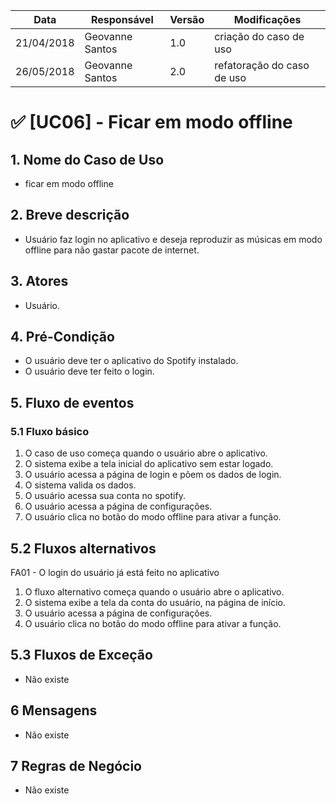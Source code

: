 Data | Responsável | Versão| Modificações |
--------- | ------| --------| --------|
21/04/2018 | Geovanne Santos |   1.0   | criação do caso de uso |
26/05/2018 | Geovanne Santos |   2.0   | refatoração do caso de uso |

# ✅ [UC06] - Ficar em modo offline

## 1. Nome do Caso de Uso
- ficar em modo offline

## 2.  Breve descrição
- Usuário faz login no aplicativo e deseja reproduzir as músicas em modo offline para não gastar pacote de internet.

## 3.  Atores
- Usuário.

## 4.  Pré-Condição
- O usuário deve ter o aplicativo do Spotify instalado.
- O usuário deve ter feito o login.

## 5.  Fluxo de eventos

### 5.1 Fluxo básico

1. O caso de uso começa quando o usuário abre o aplicativo.
2. O sistema exibe a tela inicial do aplicativo sem estar logado.
3. O usuário acessa a página de login e põem os dados de login.
4. O sistema valida os dados.
5. O usuário acessa sua conta no spotify.
6. O usuário acessa a página de configurações.
7. O usuário clica no botão do modo offline para ativar a função.

## 5.2 Fluxos alternativos

FA01 - O login do usuário já está feito no aplicativo
1. O fluxo alternativo começa quando o usuário abre o aplicativo.
2. O sistema exibe a tela da conta do usuário, na página de início.
3. O usuário acessa a página de configurações.
4. O usuário clica no botão do modo offline para ativar a função.

## 5.3 Fluxos de Exceção
- Não existe

## 6 Mensagens
- Não existe

## 7 Regras de Negócio
- Não existe
